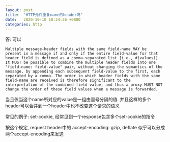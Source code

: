 ```yaml
---
layout: post
title:  "HTTP允许重复name的header吗"
date:   2020-10-10 18:24:26 +0800
categories: http
---
```


答: 可以

    Multiple message-header fields with the same field-name MAY be
    present in a message if and only if the entire field-value for that
    header field is defined as a comma-separated list [i.e., #(values)].
    It MUST be possible to combine the multiple header fields into one
    "field-name: field-value" pair, without changing the semantics of the
    message, by appending each subsequent field-value to the first, each
    separated by a comma. The order in which header fields with the same
    field-name are received is therefore significant to the
    interpretation of the combined field value, and thus a proxy MUST NOT
    change the order of these field values when a message is forwarded.


当且仅当这个name所对应的value是一组由逗号分隔的值. 并且这样的多个header可以合并到一个header中也不改变这个请求的语义

常见的例子: set-cookie, 经常见到一个response包含多个set-cookie的指令

按这个规定, request header中的 accept-encoding: gzip, deflate 似乎可以分成两个accept-encoding来发送